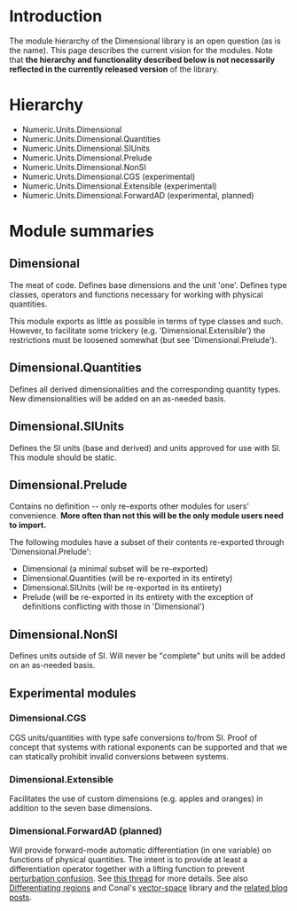 # Introduction #

The module hierarchy of the Dimensional library is an open question (as is the name). This page describes the current vision for the modules. Note that **the hierarchy and functionality described below is not necessarily reflected in the currently released version** of the library.


# Hierarchy #

  * Numeric.Units.Dimensional
  * Numeric.Units.Dimensional.Quantities
  * Numeric.Units.Dimensional.SIUnits
  * Numeric.Units.Dimensional.Prelude
  * Numeric.Units.Dimensional.NonSI
  * Numeric.Units.Dimensional.CGS (experimental)
  * Numeric.Units.Dimensional.Extensible (experimental)
  * Numeric.Units.Dimensional.ForwardAD (experimental, planned)


# Module summaries #


## Dimensional ##

The meat of code. Defines base dimensions and the unit 'one'. Defines type classes, operators and functions necessary for working with physical quantities.

This module exports as little as possible in terms of type classes and such. However, to facilitate some trickery (e.g. 'Dimensional.Extensible') the restrictions must be loosened somewhat (but see 'Dimensional.Prelude').


## Dimensional.Quantities ##

Defines all derived dimensionalities and the corresponding quantity types. New dimensionalities will be added on an as-needed basis.


## Dimensional.SIUnits ##

Defines the SI units (base and derived) and units approved for use with SI. This module should be static.


## Dimensional.Prelude ##

Contains no definition -- only re-exports other modules for users' convenience. **More often than not this will be the only module users need to import.**

The following modules have a subset of their contents re-exported through 'Dimensional.Prelude':

  * Dimensional (a minimal subset will be re-exported)
  * Dimensional.Quantities (will be re-exported in its entirety)
  * Dimensional.SIUnits (will be re-exported in its entirety)
  * Prelude (will be re-exported in its entirety with the exception of definitions conflicting with those in 'Dimensional')


## Dimensional.NonSI ##

Defines units outside of SI. Will never be "complete" but units will be added on an as-needed basis.


## Experimental modules ##

### Dimensional.CGS ###

CGS units/quantities with type safe conversions to/from SI. Proof of concept that systems with rational exponents can be supported and that we can statically prohibit invalid conversions between systems.

### Dimensional.Extensible ###

Facilitates the use of custom dimensions (e.g. apples and oranges) in addition to the seven base dimensions.

### Dimensional.ForwardAD (planned) ###

Will provide forward-mode automatic differentiation (in one variable) on functions of physical quantities. The intent is to provide at least a differentiation operator together with a lifting function to prevent [perturbation confusion](http://www.bcl.hamilton.ie/~qobi/nesting/papers/ifl2005.pdf). See [this thread](http://thread.gmane.org/gmane.comp.lang.haskell.cafe/22308/) for more details.
See also [Differentiating regions](http://conway.rutgers.edu/~ccshan/wiki/blog/posts/Differentiation/) and Conal's [vector-space](http://haskell.org/haskellwiki/Vector-space) library and the [related blog posts](http://conal.net/blog/tag/derivatives/).
